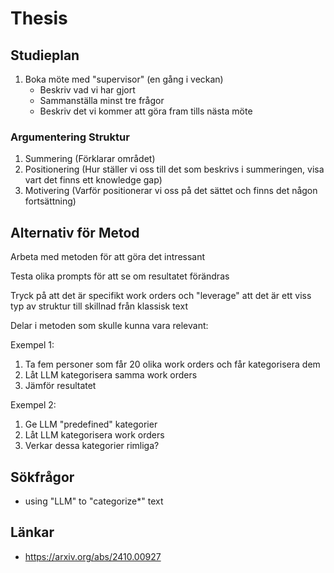 # Thesis

## Studieplan

1. Boka möte med "supervisor" (en gång i veckan)
   - Beskriv vad vi har gjort
   - Sammanställa minst tre frågor
   - Beskriv det vi kommer att göra fram tills nästa möte

### Argumentering Struktur

1. Summering
   (Förklarar området)
2. Positionering
   (Hur ställer vi oss till det som beskrivs i summeringen,
   visa vart det finns ett knowledge gap)
3. Motivering
   (Varför positionerar vi oss på det sättet och finns det någon fortsättning)

## Alternativ för Metod

Arbeta med metoden för att göra det intressant

Testa olika prompts för att se om resultatet förändras

Tryck på att det är specifikt work orders och "leverage" att
det är ett viss typ av struktur till skillnad från klassisk text

Delar i metoden som skulle kunna vara relevant:

Exempel 1:
1. Ta fem personer som får 20 olika work orders och får kategorisera dem
2. Låt LLM kategorisera samma work orders
3. Jämför resultatet

Exempel 2:
1. Ge LLM "predefined" kategorier
2. Låt LLM kategorisera work orders
3. Verkar dessa kategorier rimliga?

## Sökfrågor

- using "LLM" to "categorize*" text

## Länkar

- https://arxiv.org/abs/2410.00927
